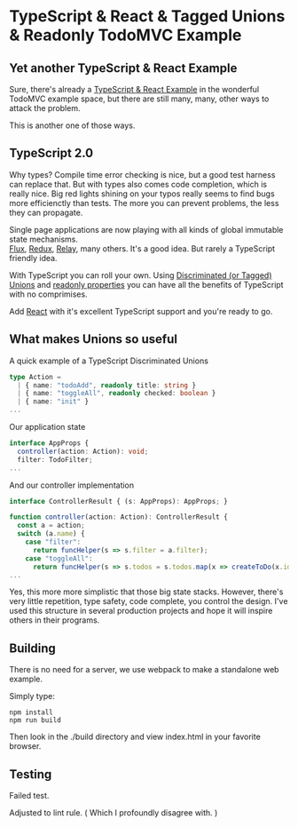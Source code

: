 # TypeScript & React & Tagged Unions & Readonly TodoMVC Example

## Yet another TypeScript & React Example

Sure, there's already a [TypeScript & React Example](https://github.com/tastejs/todomvc/tree/master/examples/typescript-react)
in the wonderful TodoMVC example space, but there are still many, many, other ways to attack the problem.

This is another one of those ways.

## TypeScript 2.0

Why types?  Compile time error checking is nice, but a good test harness can replace that.  But with types also comes
code completion, which is really nice.  Big red lights shining on your typos really seems to find bugs more efficienctly
than tests.  The more you can prevent problems, the less they can propagate.

Single page applications are now playing with all kinds of global immutable state mechanisms.  
[Flux](http://facebook.github.io/flux), [Redux](http://redux.js.org/), [Relay](http://facebook.github.io/relay/), many others.
It's a good idea.  But rarely a TypeScript friendly idea.

With TypeScript you can roll your own.  Using [Discriminated (or Tagged) Unions](https://github.com/Microsoft/TypeScript/wiki/What's-new-in-TypeScript#tagged-union-types)
and [readonly properties](https://github.com/Microsoft/TypeScript/wiki/What's-new-in-TypeScript#read-only-properties-and-index-signatures) 
you can have all the benefits of TypeScript with no comprimises.  

Add [React](http://facebook.github.io/react/docs/getting-started.html) with it's excellent TypeScript support and you're ready to go.

## What makes Unions so useful

A quick example of a TypeScript Discriminated Unions
```TypeScript
type Action = 
  | { name: "todoAdd", readonly title: string }
  | { name: "toggleAll", readonly checked: boolean }
  | { name: "init" }
...
```

Our application state
```TypeScript
interface AppProps {
  controller(action: Action): void;
  filter: TodoFilter;
...
```

And our controller implementation 
```TypeScript
interface ControllerResult { (s: AppProps): AppProps; }

function controller(action: Action): ControllerResult {
  const a = action;
  switch (a.name) {
    case "filter":
      return funcHelper(s => s.filter = a.filter);
    case "toggleAll":
      return funcHelper(s => s.todos = s.todos.map(x => createToDo(x.id, x.title, a.checked)));
...
```

Yes, this more more simplistic that those big state stacks.  However, there's very little repetition,
type safety, code complete, you control the design.  I've used this structure in several production projects
and hope it will inspire others in their programs. 

## Building

There is no need for a server, we use webpack to make a standalone web example.

Simply type:
```
npm install
npm run build
```

Then look in the ./build directory and view index.html in your favorite browser.

## Testing

Failed test.

Adjusted to lint rule. ( Which I profoundly disagree with. )

